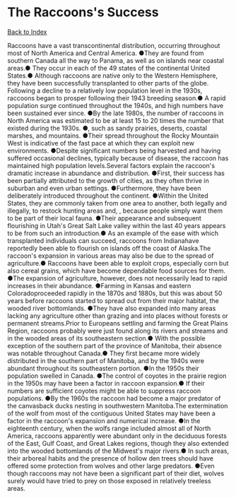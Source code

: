 # The Raccoons's Success
[Back to Index](https://github.com/windows10010/tpoExtractor/blob/master/README.md)

Raccoons have a vast transcontinental distribution, occurring throughout most of North America and Central America. ●They are found from southern Canada all the way to Panama, as well as on islands near coastal areas.● They occur in each of the 49 states of the continental United States.● Although raccoons are native only to the Western Hemisphere, they have been successfully transplanted to other parts of the globe. Following a decline to a relatively low population level in the 1930s, raccoons began to prosper following their 1943 breeding season.● A rapid population surge continued throughout the 1940s, and high numbers have been sustained ever since. ●By the late 1980s, the number of raccoons in North America was estimated to be at least 15 to 20 times the number that existed during the 1930s. ●, such as sandy prairies, deserts, coastal marshes, and mountains. ●Their spread throughout the Rocky Mountain West is indicative of the fast pace at which they can exploit new environments. ●Despite significant numbers being harvested and having suffered occasional declines, typically because of disease, the raccoon has maintained high population levels.Several factors explain the raccoon's dramatic increase in abundance and distribution. ●First, their success has been partially attributed to the growth of cities, as they often thrive in suburban and even urban settings. ●Furthermore, they have been deliberately introduced throughout the continent. ●Within the United States, they are commonly taken from one area to another, both legally and illegally, to restock hunting areas and, , because people simply want them to be part of their local fauna. ●Their appearance and subsequent flourishing in Utah's Great Salt Lake valley within the last 40 years appears to be from such an introduction.● As an example of the ease with which transplanted individuals can succeed, raccoons from Indianahave reportedly been able to flourish on islands off the coast of Alaska.The raccoon's expansion in various areas may also be due to the spread of agriculture.● Raccoons have been able to exploit crops, especially corn but also cereal grains, which have become dependable food sources for them. ●The expansion of agriculture, however, does not necessarily lead to rapid increases in their abundance. ●Farming in Kansas and eastern Coloradoproceeded rapidly in the 1870s and 1880s, but this was about 50 years before raccoons started to spread out from their major habitat, the wooded river bottomlands. ●They have also expanded into many areas lacking any agriculture other than grazing and into places without forests or permanent streams.Prior to Europeans settling and farming the Great Plains Region, raccoons probably were just found along its rivers and streams and in the wooded areas of its southeastern section.● With the possible exception of the southern part of the province of Manitoba, their absence was notable throughout Canada.● They first became more widely distributed in the southern part of Manitoba, and by the 1940s were abundant throughout its southeastern portion. ●In the 1950s their population swelled in Canada. ●The control of coyotes in the prairie region in the 1950s may have been a factor in raccoon expansion.● If their numbers are sufficient coyotes might be able to suppress raccoon populations. ●By the 1960s the raccoon had become a major predator of the canvasback ducks nesting in southwestern Manitoba.The extermination of the wolf from most of the contiguous United States may have been a factor in the raccoon's expansion and numerical increase. ●In the eighteenth century, when the wolfs range included almost all of North America, raccoons apparently were abundant only in the deciduous forests of the East, Gulf Coast, and Great Lakes regions, though they also extended into the wooded bottomlands of the Midwest's major rivers.● In such areas, their arboreal habits and the presence of hollow den trees should have offered some protection from wolves and other large predators. ●Even though raccoons may not have been a significant part of their diet, wolves surely would have tried to prey on those exposed in relatively treeless areas.
